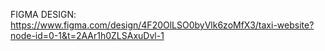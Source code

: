 FIGMA DESIGN: https://www.figma.com/design/4F20OlLSO0byVlk6zoMfX3/taxi-website?node-id=0-1&t=2AAr1h0ZLSAxuDvl-1
